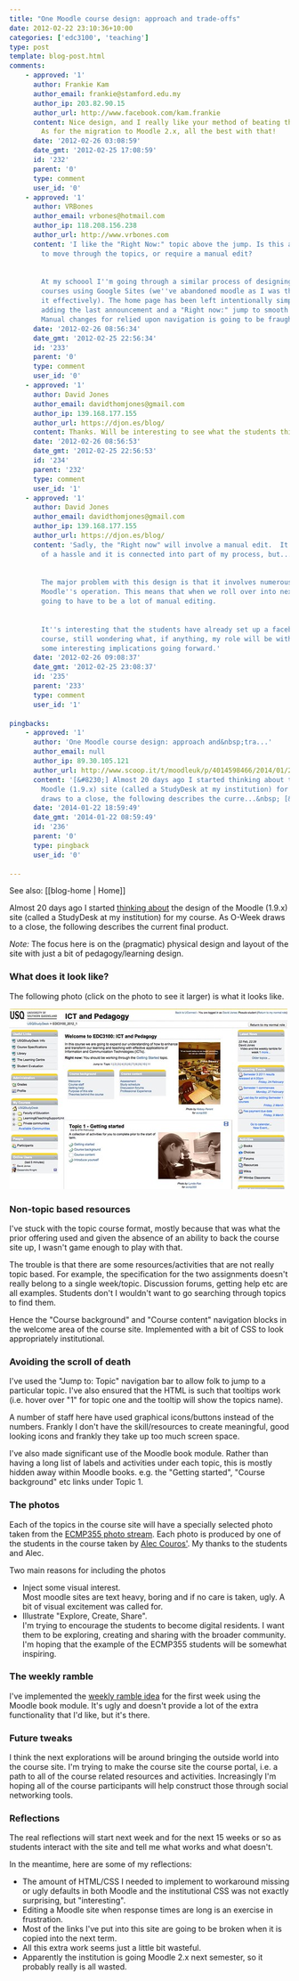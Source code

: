 ```yaml
---
title: "One Moodle course design: approach and trade-offs"
date: 2012-02-22 23:10:36+10:00
categories: ['edc3100', 'teaching']
type: post
template: blog-post.html
comments:
    - approved: '1'
      author: Frankie Kam
      author_email: frankie@stamford.edu.my
      author_ip: 203.82.90.15
      author_url: http://www.facebook.com/kam.frankie
      content: Nice design, and I really like your method of beating the "Scroll Of Death".
        As for the migration to Moodle 2.x, all the best with that!
      date: '2012-02-26 03:08:59'
      date_gmt: '2012-02-25 17:08:59'
      id: '232'
      parent: '0'
      type: comment
      user_id: '0'
    - approved: '1'
      author: VRBones
      author_email: vrbones@hotmail.com
      author_ip: 118.208.156.238
      author_url: http://www.vrbones.com
      content: 'I like the "Right Now:" topic above the jump. Is this automatically going
        to move through the topics, or require a manual edit?
    
    
        At my schoool I''m going through a similar process of designing a framework for
        courses using Google Sites (we''ve abandoned moodle as I was the only one using
        it effectively). The home page has been left intentionally simple, but I''m considering
        adding the last announcement and a "Right now:" jump to smooth out the navigation.
        Manual changes for relied upon navigation is going to be fraught with danger though.'
      date: '2012-02-26 08:56:34'
      date_gmt: '2012-02-25 22:56:34'
      id: '233'
      parent: '0'
      type: comment
      user_id: '0'
    - approved: '1'
      author: David Jones
      author_email: davidthomjones@gmail.com
      author_ip: 139.168.177.155
      author_url: https://djon.es/blog/
      content: Thanks. Will be interesting to see what the students think.
      date: '2012-02-26 08:56:53'
      date_gmt: '2012-02-25 22:56:53'
      id: '234'
      parent: '232'
      type: comment
      user_id: '1'
    - approved: '1'
      author: David Jones
      author_email: davidthomjones@gmail.com
      author_ip: 139.168.177.155
      author_url: https://djon.es/blog/
      content: 'Sadly, the "Right now" will involve a manual edit.  It''s not that much
        of a hassle and it is connected into part of my process, but....
    
    
        The major problem with this design is that it involves numerous work arounds to
        Moodle''s operation. This means that when we roll over into next term, there is
        going to have to be a lot of manual editing.
    
    
        It''s interesting that the students have already set up a facebook page for the
        course, still wondering what, if anything, my role will be with that. That has
        some interesting implications going forward.'
      date: '2012-02-26 09:08:37'
      date_gmt: '2012-02-25 23:08:37'
      id: '235'
      parent: '233'
      type: comment
      user_id: '1'
    
pingbacks:
    - approved: '1'
      author: 'One Moodle course design: approach and&nbsp;tra...'
      author_email: null
      author_ip: 89.30.105.121
      author_url: http://www.scoop.it/t/moodleuk/p/4014598466/2014/01/22/one-moodle-course-design-approach-and-trade-offs
      content: '[&#8230;] Almost 20 days ago I started thinking about the design of the
        Moodle (1.9.x) site (called a StudyDesk at my institution) for my course. As O-Week
        draws to a close, the following describes the curre...&nbsp; [&#8230;]'
      date: '2014-01-22 18:59:49'
      date_gmt: '2014-01-22 08:59:49'
      id: '236'
      parent: '0'
      type: pingback
      user_id: '0'
    
---
```


See also: [[blog-home | Home]]

Almost 20 days ago I started [thinking about](/blog2/2012/02/03/thinking-about-moodle-course-design/) the design of the Moodle (1.9.x) site (called a StudyDesk at my institution) for my course. As O-Week draws to a close, the following describes the current final product.

_Note:_ The focus here is on the (pragmatic) physical design and layout of the site with just a bit of pedagogy/learning design.

### What does it look like?

The following photo (click on the photo to see it larger) is what it looks like.

[![EDC3100 home page (Sem 1, 2012)](images/6774180370_7c227b4c51.jpg)](http://www.flickr.com/photos/david_jones/6774180370/ "EDC3100 home page (Sem 1, 2012) by David T Jones, on Flickr")

### Non-topic based resources

I've stuck with the topic course format, mostly because that was what the prior offering used and given the absence of an ability to back the course site up, I wasn't game enough to play with that.

The trouble is that there are some resources/activities that are not really topic based. For example, the specification for the two assignments doesn't really belong to a single week/topic. Discussion forums, getting help etc are all examples. Students don't I wouldn't want to go searching through topics to find them.

Hence the "Course background" and "Course content" navigation blocks in the welcome area of the course site. Implemented with a bit of CSS to look appropriately institutional.

### Avoiding the scroll of death

I've used the "Jump to: Topic" navigation bar to allow folk to jump to a particular topic. I've also ensured that the HTML is such that tooltips work (i.e. hover over "1" for topic one and the tooltip will show the topics name).

A number of staff here have used graphical icons/buttons instead of the numbers. Frankly I don't have the skill/resources to create meaningful, good looking icons and frankly they take up too much screen space.

I've also made significant use of the Moodle book module. Rather than having a long list of labels and activities under each topic, this is mostly hidden away within Moodle books. e.g. the "Getting started", "Course background" etc links under Topic 1.

### The photos

Each of the topics in the course site will have a specially selected photo taken from the [ECMP355 photo stream](http://www.flickr.com/photos/ecmp355/). Each photo is produced by one of the students in the course taken by [Alec Couros'](https://twitter.com/#!/courosa). My thanks to the students and Alec.

Two main reasons for including the photos

- Inject some visual interest.  
    Most moodle sites are text heavy, boring and if no care is taken, ugly. A bit of visual excitement was called for.
- Illustrate "Explore, Create, Share".  
    I'm trying to encourage the students to become digital residents. I want them to be exploring, creating and sharing with the broader community. I'm hoping that the example of the ECMP355 students will be somewhat inspiring.

### The weekly ramble

I've implemented the [weekly ramble idea](/blog2/2012/02/19/designing-the-weekly-ramble/) for the first week using the Moodle book module. It's ugly and doesn't provide a lot of the extra functionality that I'd like, but it's there.

### Future tweaks

I think the next explorations will be around bringing the outside world into the course site. I'm trying to make the course site the course portal, i.e. a path to all of the course related resources and activities. Increasingly I'm hoping all of the course participants will help construct those through social networking tools.

### Reflections

The real reflections will start next week and for the next 15 weeks or so as students interact with the site and tell me what works and what doesn't.

In the meantime, here are some of my reflections:

- The amount of HTML/CSS I needed to implement to workaround missing or ugly defaults in both Moodle and the institutional CSS was not exactly surprising, but "interesting".
- Editing a Moodle site when response times are long is an exercise in frustration.
- Most of the links I've put into this site are going to be broken when it is copied into the next term.
- All this extra work seems just a little bit wasteful.
- Apparently the institution is going Moodle 2.x next semester, so it probably really is all wasted.